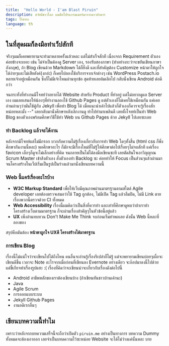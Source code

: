 ```yaml
---
title:  "Hello World - I'am Blast Piruin"
description: สวัสดีชาวโลก ผมคือโปรแกรมเมอร์มาจากดาวอังคาร
tags: ไร้สาระ
language: th
---
```

## ในที่สุดผมก็ลงมือทำเว็ปสักที
จริงๆผมก็เคยพยายามจะทำมาหลายครั้งแล้วหละ แต่ไม่สำเร็จสักที เนื่องจาก Requirement ตัวเองค่อยข้างจะเยอะ เช่น ไม่จำเป็นต้องดู Server เอง, รองรับสองภาษา (ทำอย่างกะว่าจะขยันเขียนภาษาอังกฤษ), ถ้า Blog เขียนด้วย Markdown ได้ก็ยิ่งดี และที่สำคัญต้อง Customize หน้าตาให้ถูกใจได้ง่ายๆและไม่เสียตังค์(งกอ่ะ) ก็เคยไปลองใช้บริการจากเจ้าต่างๆ เช่น WordPress Postach.io หลายเจ้าอยู่เหมือนกัน ซึ่งก็ไม่มีเจ้าไหนผ่านทุกข้อ สุดท้ายเลยล้มเลิกไป กลับนั่งเขียน Android ต่อดีกว่า

จนกระทั่งที่ทำงานมีโจทย์ว่าอยากได้ Website สำหรับ Product ที่ทำอยู่ แต่ไม่อยากดูแล Server เอง ผมเลยเสนอให้น้องๆที่ทำงานลองใช้ Github Pages ดู แต่ตัวเองก็ไม่เคยใช้เหมือนกัน แค่เคยอ่านผ่านๆว่ามันใช้คู้กับ Jekyll เพื่อทำ Blog ได้  เมื่อแนะนำเค้าไปแล้วก็ตัวเองก็ควรจะรู้เรื่องสักหน่อยหละมั้ง --" เลยกลับมานั่งศึกษาหลังเลิกงานดู ทำไปทำมาเพลินดี เลยตั้งโจทย์เป็นทำ Web Blog ของตัวเองพร้อมศึกษาวิธีใช้ทำ Web บน Github Pages ด้วย Jekyll ไปเลยซะเลย

### ทำ Backlog แล้วจะได้งาน
หลังจากมีโจทย์แต่ไม่มีกรอก บวกกับความไม่รู้เรื่องเกี่ยวกับการทำ Web ใดๆทั้งสิ้น (html css ก็พึ่งศึกษากันงานนี้หละ) พอศึกษาอะไร ก็มักจะมีเรื่องใหม่ที่ไม่รู้ให้ศึกษาต่อไปเรื่อยๆไม่จบสักที แค่เรื่อง favicon เล็กๆก็ดูจะไม่เล็กอย่างที่คิด จนกลายเป็นไม่ได้ลงมือเขียนซะที  เลยตัดสินใจเอาวิญญาณ Scrum Master เข้าสิงตัวเอง สั่งตัวเองทำ Backlog ซะ ค่อยทำให้ Focus เป็นส่วนๆแล้วผ่านมาจนโครงสร้างในเว็ปเริ่มเป็นรูปเป็นร่างแล้วมานั่งเขียนบทความนี้

### Web นี้แคร์เรื่องอะไรบ้าง
- **W3C Markup Standard** เพื่อให้เว็บมีคุณภาพผ่านมาตรฐานตามสไตล์ Agile developer เลยต้องตรวจเสมอว่าใช้ Tag ถูกต้อง, ไม่มีเปิด Tag แล้วลืมปิด, ไม่มี Link ตาย เรื่องพวกนี้ตรวจด้วย CI ทั้งหมด
- **Web Accessibility** เรื่องนี้ผมคิดว่าเป็นสิ่งที่ควรทำ และเท่าที่ศึกษาดูพบว่าถ้าเราทำโครงสร้างเว็บตามมาตรฐาน ก็จะผ่านเรื่องสำคัญๆในหัวข้อนี้อยู่แล้ว
- **UX** เพิ่งอ่านทบทวน Don't Make Me Think จบก่อนเริ่มทำพอเลย ดังนั้น Web นี้หละที่ลองของ

สรุปคือมันต้อง **หน้าตาถูกใจ UXดี โครงสร้างได้มาตรฐาน**

### การเขียน Blog
เรื่องนี้ไม่แน่ใจว่าจะเขียนไปได้ถึงไหน คนอื่นจะอ่านรู้เรื่องรึเปล่าก็ไม่รู้ แต่จะพยายามเขียนบ่อยๆเผื่อจะเขียนดีขึ้น  เวลาจะ Note อะไรจากเมื่อก่อนที่เขียนลง Evernote อย่างเดียว จะก๊อปมาลงนี้ไปด้วย แต่ขี้เกียจทำเรื่องรูปแฮะ :(  เรื่องที่คิดว่าจะเขียนน่าจะเกี่ยวกับเรื่องดังต่อไปนี้
- Android อาชีพหลักของเราต้องเขียนบ้าง (ถ้าเขียนทันชาวบ้านเค้านะ)
- Java
- Agile Scrum
- การออกแบบระบบ
- Jekyll Github Pages
- งานอดิเรกอื่นๆ

## เขียนบทความนี้ทำไม
เพราะว่าหลังจากบทความเสร็จนี้จะถือว่าเปิดตัว `piruin.me` อย่างเป็นทางการ บทความ Dummy ทั้งหมดจะต้องเอาออก เลยจำเป็นบทดความไว้ซะหน่อย Website จะได้ไม่ว่างแค่นั้นหละ บาย
